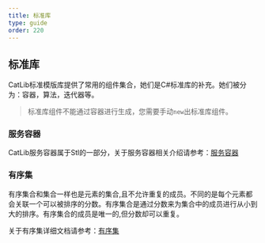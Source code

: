 ```yaml
---
title: 标准库
type: guide
order: 220
---
```


## 标准库

CatLib标准模版库提供了常用的组件集合，她们是C#标准库的补充。她们被分为：容器，算法，迭代器等。

> 标准库组件不能通过容器进行生成，您需要手动`new`出标准库组件。

### 服务容器

CatLib服务容器属于Stl的一部分，关于服务容器相关介绍请参考：[服务容器](container.html)

### 有序集

有序集合和集合一样也是元素的集合,且不允许重复的成员。不同的是每个元素都会关联一个可以被排序的分数。有序集合是通过分数来为集合中的成员进行从小到大的排序。有序集合的成员是唯一的,但分数却可以重复。

关于有序集详细文档请参考：[有序集](/v1/detail/stl/sortset.html)